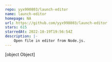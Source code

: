 ```yaml
---
repo: yyx990803/launch-editor
name: launch-editor
homepage: NA
url: https://github.com/yyx990803/launch-editor
stars: 615
starredAt: 2022-10-19T19:56:54Z
description: |-
    Open file in editor from Node.js.
---
```


[object Object]
